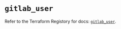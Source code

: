 # `gitlab_user`

Refer to the Terraform Registory for docs: [`gitlab_user`](https://registry.terraform.io/providers/gitlabhq/gitlab/16.2.0/docs/resources/user).

